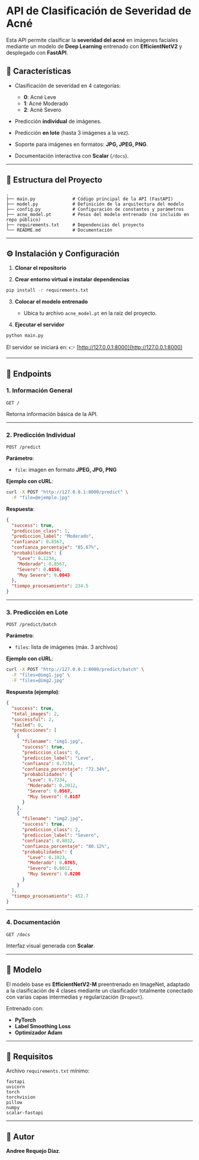 # API de Clasificación de Severidad de Acné

Esta API permite clasificar la **severidad del acné** en imágenes faciales mediante un modelo de **Deep Learning** entrenado con **EfficientNetV2** y desplegado con **FastAPI**.

## 🚀 Características

* Clasificación de severidad en 4 categorías:

  * **0**: Acné Leve
  * **1**: Acné Moderado
  * **2**: Acné Severo
  
* Predicción **individual** de imágenes.
* Predicción **en lote** (hasta 3 imágenes a la vez).
* Soporte para imágenes en formatos: **JPG, JPEG, PNG**.
* Documentación interactiva con **Scalar** (`/docs`).

---

## 📂 Estructura del Proyecto

```
.
├── main.py              # Código principal de la API (FastAPI)
├── model.py             # Definición de la arquitectura del modelo
├── config.py            # Configuración de constantes y parámetros
├── acne_model.pt        # Pesos del modelo entrenado (no incluido en repo público)
├── requirements.txt     # Dependencias del proyecto
└── README.md            # Documentación
```

---

## ⚙️ Instalación y Configuración

1. **Clonar el repositorio**

2. **Crear entorno virtual e instalar dependencias**

```bash
pip install -r requirements.txt
```

3. **Colocar el modelo entrenado**

   * Ubica tu archivo `acne_model.pt` en la raíz del proyecto.

4. **Ejecutar el servidor**

```bash
python main.py
```

El servidor se iniciará en:
👉 [http://127.0.0.1:8000](http://127.0.0.1:8000)

---

## 📡 Endpoints

### 1. **Información General**

```http
GET /
```

Retorna información básica de la API.

---

### 2. **Predicción Individual**

```http
POST /predict
```

**Parámetro**:

* `file`: imagen en formato **JPEG, JPG, PNG**

**Ejemplo con cURL**:

```bash
curl -X POST "http://127.0.0.1:8000/predict" \
  -F "file=@ejemplo.jpg"
```

**Respuesta**:

```json
{
  "success": true,
  "prediccion_class": 1,
  "prediccion_label": "Moderado",
  "confianza": 0.8567,
  "confianza_porcentaje": "85.67%",
  "probabilidades": {
    "Leve": 0.1234,
    "Moderado": 0.8567,
    "Severo": 0.0156,
    "Muy Severo": 0.0043
  },
  "tiempo_procesamiento": 234.5
}
```

---

### 3. **Predicción en Lote**

```http
POST /predict/batch
```

**Parámetro**:

* `files`: lista de imágenes (máx. 3 archivos)

**Ejemplo con cURL**:

```bash
curl -X POST "http://127.0.0.1:8000/predict/batch" \
  -F "files=@img1.jpg" \
  -F "files=@img2.jpg"
```

**Respuesta (ejemplo)**:

```json
{
  "success": true,
  "total_images": 2,
  "successful": 2,
  "failed": 0,
  "predicciones": [
    {
      "filename": "img1.jpg",
      "success": true,
      "prediccion_class": 0,
      "prediccion_label": "Leve",
      "confianza": 0.7234,
      "confianza_porcentaje": "72.34%",
      "probabilidades": {
        "Leve": 0.7234,
        "Moderado": 0.2012,
        "Severo": 0.0567,
        "Muy Severo": 0.0187
      }
    },
    {
      "filename": "img2.jpg",
      "success": true,
      "prediccion_class": 2,
      "prediccion_label": "Severo",
      "confianza": 0.8012,
      "confianza_porcentaje": "80.12%",
      "probabilidades": {
        "Leve": 0.1023,
        "Moderado": 0.0765,
        "Severo": 0.8012,
        "Muy Severo": 0.0200
      }
    }
  ],
  "tiempo_procesamiento": 452.7
}
```

---

### 4. **Documentación**

```http
GET /docs
```

Interfaz visual generada con **Scalar**.

---

## 🧠 Modelo

El modelo base es **EfficientNetV2-M** preentrenado en ImageNet, adaptado a la clasificación de 4 clases mediante un clasificador totalmente conectado con varias capas intermedias y regularización (`Dropout`).

Entrenado con:

* **PyTorch**
* **Label Smoothing Loss**
* **Optimizador Adam**

---

## 📌 Requisitos

Archivo `requirements.txt` mínimo:

```
fastapi
uvicorn
torch
torchvision
pillow
numpy
scalar-fastapi
```

---

## 👤 Autor

**Andree Requejo Díaz**.
